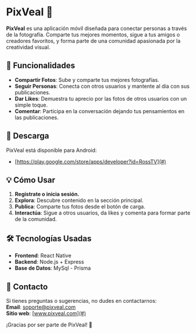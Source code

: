 # PixVeal 📸

**PixVeal** es una aplicación móvil diseñada para conectar personas a través de la fotografía. Comparte tus mejores momentos, sigue a tus amigos o creadores favoritos, y forma parte de una comunidad apasionada por la creatividad visual.

## 🚀 Funcionalidades

- **Compartir Fotos**: Sube y comparte tus mejores fotografías.
- **Seguir Personas**: Conecta con otros usuarios y mantente al día con sus publicaciones.
- **Dar Likes**: Demuestra tu aprecio por las fotos de otros usuarios con un simple toque.
- **Comentar**: Participa en la conversación dejando tus pensamientos en las publicaciones.

## 📱 Descarga

PixVeal está disponible para Android:

- [https://play.google.com/store/apps/developer?id=RossTV](#)

## 💡 Cómo Usar

1. **Regístrate o inicia sesión.**
2. **Explora**: Descubre contenido en la sección principal.
3. **Publica**: Comparte tus fotos desde el botón de carga.
4. **Interactúa**: Sigue a otros usuarios, da likes y comenta para formar parte de la comunidad.

## 🛠️ Tecnologías Usadas

- **Frontend**: React Native
- **Backend**: Node.js + Express
- **Base de Datos**: MySql - Prisma

## 📧 Contacto

Si tienes preguntas o sugerencias, no dudes en contactarnos:  
**Email**: soporte@pixveal.com  
**Sitio web**: [www.pixveal.com](#)

¡Gracias por ser parte de PixVeal! 🚀

